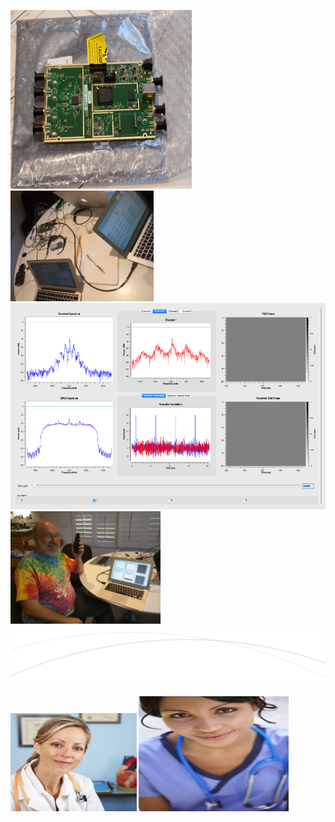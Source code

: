 <img src="Tutorials/doc_media/USRP_Hello_World/image1.jpg" style="width:3.025in;height:2.975in" /><img src="Tutorials/doc_media/USRP_Hello_World/image2.jpg" style="width:2.39028in;height:1.84444in" />  
<img src="Tutorials/doc_media/USRP_Hello_World/image3.png" style="width:6.10903in;height:3.43681in" /><img src="Tutorials/doc_media/USRP_Hello_World/image4.jpg" style="width:2.5in;height:1.875in" /><img src="Tutorials/doc_media/USRP_Hello_World/image5.png" style="width:7.69444in;height:1in" />

<img src="Tutorials/doc_media/USRP_Hello_World/image9.jpeg" style="width:2.09931in;height:1.63889in" />

<img src="Tutorials/doc_media/USRP_Hello_World/image10.jpeg" style="width:2.5in;height:1.92292in" />
